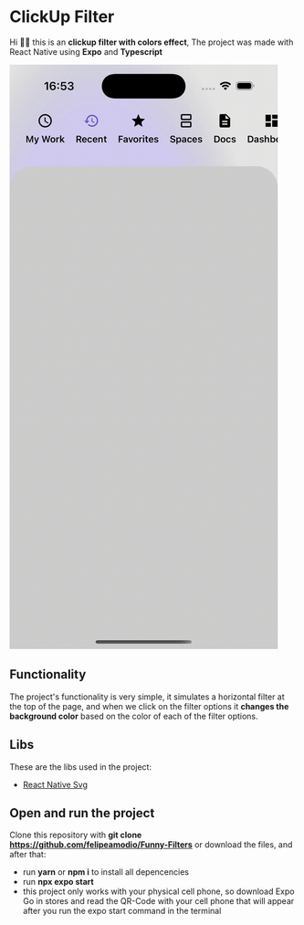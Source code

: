 
# ClickUp Filter

Hi 🖖🏽 this is an **clickup filter with colors effect**, The project was made with React Native using **Expo** and **Typescript**

![Gif ClickUp](https://github.com/felipeamodio/filter-clickup/blob/main/clickup.gif)

## Functionality
The project's functionality is very simple, it simulates a horizontal filter at the top of the page, and when we click on the filter options it **changes the background color** based on the color of each of the filter options.

## Libs

These are the libs used in the project:
- [React Native Svg](https://docs.expo.dev/versions/latest/sdk/svg/)

## Open and run the project

Clone this repository with **git clone https://github.com/felipeamodio/Funny-Filters** or download the files, and after that:
- run **yarn** or **npm i** to install all depencencies 
- run **npx expo start**
- this project only works with your physical cell phone, so download Expo Go in stores and read the QR-Code with your cell phone that will appear after you run the expo start command in the terminal
